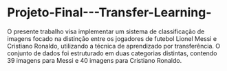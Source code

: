 # Projeto-Final---Transfer-Learning-
O presente trabalho visa implementar um sistema de classificação de imagens focado na distinção entre os jogadores de futebol Lionel Messi e Cristiano Ronaldo, utilizando a técnica de aprendizado por transferência. O conjunto de dados foi estruturado em duas categorias distintas, contendo 39 imagens para Messi e 40 imagens para Cristiano Ronaldo.



